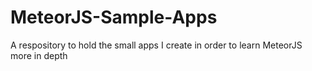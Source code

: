 # MeteorJS-Sample-Apps
A respository to hold the small apps I create in order to learn MeteorJS more in depth
